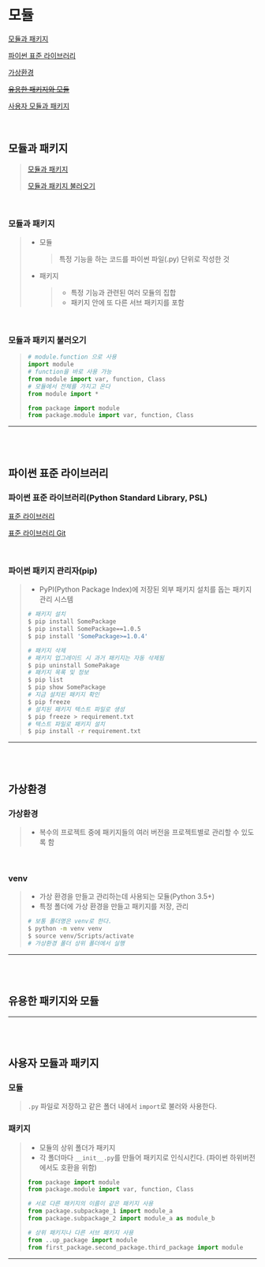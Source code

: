 # 모듈

[모듈과 패키지](#모듈과-패키지)

[파이썬 표준 라이브러리](#파이썬-표준-라이브러리)

[가상환경](#가상환경)

~~[유용한 패키지와 모듈](#유용한-패키지와-모듈)~~

[사용자 모듈과 패키지](#사용자-모듈과-패키지)

<br>

## 모듈과 패키지

> [모듈과 패키지](#모듈과-패키지)
>
> [모듈과 패키지 불러오기](#모듈과-패키지-불러오기)

<br>

### 모듈과 패키지

> - 모듈
>
>   > 특정 기능을 하는 코드를 파이썬 파일(.py) 단위로 작성한 것
>
> - 패키지
>
>   > - 특정 기능과 관련된 여러 모듈의 집합
>   > - 패키지 안에 또 다른 서브 패키지를 포함

<br>

### 모듈과 패키지 불러오기

> ```python
> # module.function 으로 사용
> import module
> # function을 바로 사용 가능
> from module import var, function, Class
> # 모듈에서 전체를 가지고 온다
> from module import *
> 
> from package import module
> from package.module import var, function, Class
> ```
>

---

<br><br>

## 파이썬 표준 라이브러리

### 파이썬 표준 라이브러리(Python Standard Library, PSL)

[표준 라이브러리](https://docs.python.org/ko/3/library/index.html)

[표준 라이브러리 Git](https://github.com/python/cpython/tree/main/Lib)

<br>

### 파이썬 패키지 관리자(pip)

> - PyPI(Python Package Index)에 저장된 외부 패키지 설치를 돕는 패키지 관리 시스템
>
> ```bash
> # 패키지 설치
> $ pip install SomePackage
> $ pip install SomePackage==1.0.5
> $ pip install 'SomePackage>=1.0.4'
> 
> # 패키지 삭제
> # 패키지 업그레이드 시 과거 패키지는 자동 삭제됨
> $ pip uninstall SomePakage
> # 패키지 목록 및 정보
> $ pip list
> $ pip show SomePackage
> # 지금 설치된 패키지 확인
> $ pip freeze
> # 설치된 패키지 텍스트 파일로 생성
> $ pip freeze > requirement.txt
> # 텍스트 파일로 패키지 설치
> $ pip install -r requirement.txt
> 
> ```
>

---

<br><br>

## 가상환경

### 가상환경

> - 복수의 프로젝트 중에 패키지들의 여러 버전을 프로젝트별로 관리할 수 있도록 함

<br>

### venv

> - 가상 환경을 만들고 관리하는데 사용되는 모듈(Python 3.5+)
> - 특정 폴더에 가상 환경을 만들고 패키지를 저장, 관리
>
> ```bash
> # 보통 폴더명은 venv로 한다.
> $ python -m venv venv
> $ source venv/Scripts/activate
> # 가상환경 폴더 상위 폴더에서 실행
> ```

---

<br><br>

## 유용한 패키지와 모듈

---

<br><br>

## 사용자 모듈과 패키지

### 모듈

> `.py` 파일로 저장하고 같은 폴더 내에서 `import`로 불러와 사용한다.

### 패키지

> - 모듈의 상위 폴더가 패키지
> - 각 폴더마다 `__init__.py`를 만들어 패키지로 인식시킨다. (파이썬 하위버전에서도 호환을 위함)
>
> ```python
> from package import module
> from package.module import var, function, Class
> 
> # 서로 다른 패키지의 이름이 같은 패키지 사용
> from package.subpackage_1 import module_a
> from package.subpackage_2 import module_a as module_b
> 
> # 상위 패키지나 다른 서브 패키지 사용
> from ..up_package import module
> from first_package.second_package.third_package import module
> ```
>

---

